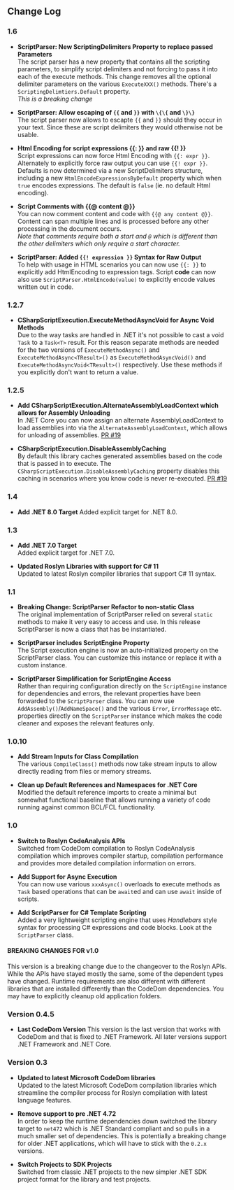 ## Change Log

### 1.6

* **ScriptParser: New ScriptingDelimiters Property to replace passed Parameters**  
The script parser has a new property that contains all the scripting parameters, to simplify script delimiters and not forcing to pass it into each of the execute methods. This change removes all the optional delimiter parameters on the various `ExecuteXXX()` methods. There's a `ScriptingDelimtiers.Default` property.  
*This is a breaking change*

* **ScriptParser: Allow escaping of `{{` and `}}` with `\{\{` and `\}\}`**  
The script parser now allows to escapte `{{` and `}}` should they occur in your text. Since these are script delimiters they would otherwise not be usable.

* **Html Encoding for script expressions {{: }} and raw {{! }}**  
Script expressions can now force Html Encoding with `{{: expr }}`. Alternately to explicitly force raw output you can use `{{! expr }}`. Defaults is now determined via a new ScriptDelimiters structure, including a new `HtmlEncodeExpressionsByDefault` property which when `true` encodes expressions. The default is `false` (ie. no default Html encoding).

* **Script Comments with {{@ content @}}**  
You can now comment content and code with `{{@ any content @}}`. Content can span multiple lines and is processed before any other processing in the document occurs.    
*Note that comments require both a start and `@` which is different than the other delimiters which only require a start character.*

* **ScriptParser: Added `{{! expression }}` Syntax for Raw Output**  
To help with usage in HTML scenarios you can now use `{{: }}` to explicitly add HtmlEncoding to expression tags. Script **code** can now also use `ScriptParser.HtmlEncode(value)` to explicitly encode values written out in code.


### 1.2.7

* **CSharpScriptExecution.ExecuteMethodAsyncVoid for Async Void Methods**  
Due to the way tasks are handled in .NET it's not possible to cast a  void `Task` to a `Task<T>` result. For this reason separate methods are needed for the two versions of `ExecuteMethodAsync()` and `ExecuteMethodAsync<TResult>()` as `ExecuteMethodAsyncVoid()` and `ExecuteMethodAsyncVoid<TResult>()` respectively. Use these methods if you explicitly don't want to return a value.

### 1.2.5

* **Add CSharpScriptExecution.AlternateAssemblyLoadContext which allows for Assembly Unloading**  
In .NET Core you can now assign an alternate AssemblyLoadContext to load assemblies into via the `AlternateAssemblyLoadContext`, which allows for unloading of assemblies. [PR #19](https://github.com/RickStrahl/Westwind.Scripting/pull/19)

* **CSharpScriptExecution.DisableAssemblyCaching**  
By default this library caches generated assemblies based on the code that is passed in to execute. The `CSharpScriptExecution.DisableAssemblyCaching` property disables this caching in scenarios where you know code is never re-executed. [PR #19](https://github.com/RickStrahl/Westwind.Scripting/pull/19)

### 1.4

* **Add .NET 8.0 Target** 
Added explicit target for .NET 8.0.

### 1.3

* **Add .NET 7.0 Target**  
Added explicit target for .NET 7.0.

* **Updated Roslyn Libraries with support for C# 11**  
Updated to latest Roslyn compiler libraries that support C# 11 syntax.

### 1.1

* **Breaking Change: ScriptParser  Refactor to non-static Class**  
The original implementation of ScriptParser relied on several `static` methods to make it very easy to access and use. In this release ScriptParser is now a class that has be instantiated.

* **ScriptParser includes ScriptEngine Property**  
The Script execution engine is now an auto-initialized property on the ScriptParser class. You can customize this instance or replace it with a custom instance.

* **ScriptParser Simplification for ScriptEngine Access**  
Rather than requiring configuration directly on the `ScriptEngine` instance for dependencies and errors, the relevant properties have been forwarded to the `ScriptParser` class. You can now use `AddAssembly()`/`AddNameSpace()` and the various `Error`, `ErrorMessage` etc. properties directly on the `ScriptParser` instance which makes the code cleaner and exposes the relevant features only.


### 1.0.10

* **Add Stream Inputs for Class Compilation**  
The various `CompileClass()` methods now take stream inputs to allow directly reading from files or memory streams.

* **Clean up Default References and Namespaces for .NET Core**  
Modified the default reference imports to create a minimal but somewhat functional baseline that allows running a variety of code running against common BCL/FCL functionality.

### 1.0

* **Switch to Roslyn CodeAnalysis APIs**  
Switched from CodeDom compilation to Roslyn CodeAnalysis compilation which improves compiler startup, compilation performance and provides more detailed compilation information on errors.

* **Add Support for Async Execution**  
You can now use various `xxxAsync()` overloads to execute methods as `Task` based operations that can be `await`ed and can use `await` inside of scripts.

* **Add ScriptParser for C# Template Scripting**  
Added a very lightweight scripting engine that uses *Handlebars* style syntax for processing C# expressions and code blocks. Look at the `ScriptParser` class.

#### BREAKING CHANGES FOR v1.0
This version is a breaking change due to the changeover to the Roslyn APIs. While the APIs have stayed mostly the same, some of the dependent types have changed. Runtime requirements are also different with different libraries that are installed differently than the CodeDom dependencies. You may have to explicitly cleanup old application folders.

### Version 0.4.5

* **Last CodeDom Version**
This version is the last version that works with CodeDom and that is fixed to .NET Framework. All later versions support .NET Framework and .NET Core. 

### **Version 0.3**  

* **Updated to latest Microsoft CodeDom libraries**  
Updated to the latest Microsoft CodeDom compilation libraries which streamline the compiler process for Roslyn compilation with latest language features.

* **Remove support to pre .NET 4.72**  
In order to keep the runtime dependencies down switched the library target to `net472` which is .NET Standard compliant and so pulls in a much smaller set of dependencies. This is potentially a breaking change for older .NET applications, which will have to stick with the `0.2.x` versions.

* **Switch Projects to SDK Projects**  
Switched from classic .NET projects to the new simpler .NET SDK project format for the library and test projects.